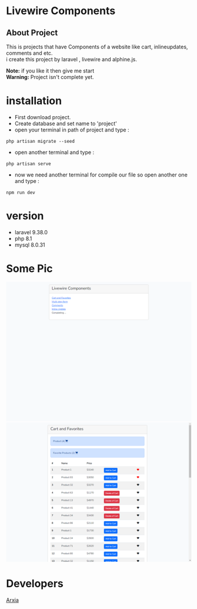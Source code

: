 # Livewire Components
## About Project
This is projects that have Components of a website like cart, inlineupdates, comments and etc.
<br>
i create this project by laravel , livewire and alphine.js.

**Note:** if you like it then give me start <br>
**Warning:** Project isn't complete yet.

# installation

- First download project.
- Create database and set name to 'project'
- open your terminal in path of project and type :
````
php artisan migrate --seed
````
- open another terminal and type :
````
php artisan serve
````
- now we need another terminal for compile our file so open another one and type :
````
npm run dev
````
# version
- laravel 9.38.0
- php 8.1
- mysql 8.0.31

# Some Pic
![](readme1.png)
![](readme2.png)

# Developers
<a href="https://github.com/arxia-dev" target="_blank">Arxia</a>

